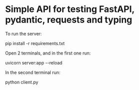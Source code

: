 # Simple API for testing FastAPI, pydantic, requests and typing

To run the server:

pip install -r requirements.txt

Open 2 terminals, and in the first one run:

uvicorn server:app --reload

In the second terminal run:

python client.py

